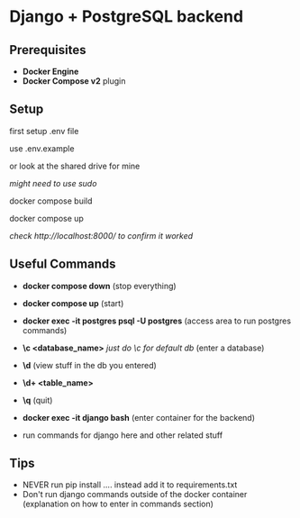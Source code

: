 # Django + PostgreSQL backend

## Prerequisites

- **Docker Engine**
- **Docker Compose v2** plugin

## Setup
first setup .env file

use .env.example

or look at the shared drive for mine

*might need to use sudo*

docker compose build

docker compose up

*check http://localhost:8000/ to confirm it worked*

## Useful Commands

- **docker compose down** (stop everything)
- **docker compose up** (start)

- **docker exec -it postgres psql -U postgres** (access area to run postgres commands)
- **\c <database_name>** *just do \c for default db* (enter a database)
- **\d** (view stuff in the db you entered)
- **\d+ <table_name>**
- **\q** (quit)

- **docker exec -it django bash** (enter container for the backend)
- run commands for django here and other related stuff

## Tips
- NEVER run pip install ....   instead add it to requirements.txt
- Don't run django commands outside of the docker container (explanation on how to enter in commands section)
